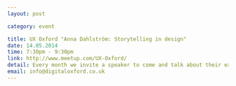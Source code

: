 ```yaml
---
layout: post

category: event

title: UX Oxford "Anna Dahlström: Storytelling in design"
date: 14.05.2014
time: 7:30pm - 9:30pm
link: http://www.meetup.com/UX-Oxford/
detail: Every month we invite a speaker to come and talk about their experience using UX principles in their design projects. It is a relaxing and informal atmosphere. Come and join us for drinks, meet up with peers and listen to inspiring talks. Speaker - Anna Dahlström
email: info@digitaloxford.co.uk
---
```

